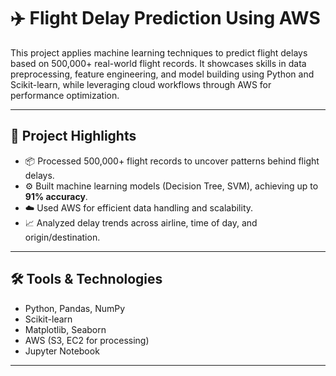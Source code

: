 # ✈️ Flight Delay Prediction Using AWS

This project applies machine learning techniques to predict flight delays based on 500,000+ real-world flight records. It showcases skills in data preprocessing, feature engineering, and model building using Python and Scikit-learn, while leveraging cloud workflows through AWS for performance optimization.

---

## 📌 Project Highlights

- 📦 Processed 500,000+ flight records to uncover patterns behind flight delays.
- ⚙️ Built machine learning models (Decision Tree, SVM), achieving up to **91% accuracy**.
- ☁️ Used AWS for efficient data handling and scalability.
- 📈 Analyzed delay trends across airline, time of day, and origin/destination.

---

## 🛠️ Tools & Technologies

- Python, Pandas, NumPy
- Scikit-learn
- Matplotlib, Seaborn
- AWS (S3, EC2 for processing)
- Jupyter Notebook

---
